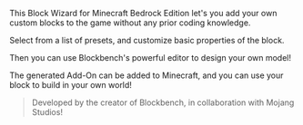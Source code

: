 
This Block Wizard for Minecraft Bedrock Edition let's you add your own custom blocks to the game without any prior coding knowledge.

Select from a list of presets, and customize basic properties of the block.

Then you can use Blockbench's powerful editor to design your own model!

The generated Add-On can be added to Minecraft, and you can use your block to build in your own world!

> Developed by the creator of Blockbench, in collaboration with Mojang Studios!
